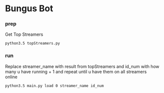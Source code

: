 # Bungus Bot
### prep
Get Top Streamers
```
python3.5 topStreamers.py
```

### run
Replace streamer_name with result from topStreamers and id_num with how many u have running + 1 and repeat until u have them on all streamers online
```
python3.5 main.py load 0 streamer_name id_num
```
